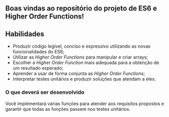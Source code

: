 ## Boas vindas ao repositório do projeto de ES6 e Higher Order Functions!

## Habilidades

- Produzir código legível, conciso e expressivo utilizando as novas funcionalidades do ES6;
- Utilizar as _Higher Order Functions_ para manipular e criar arrays;
- Escolher a _Higher Order Function_ mais adequada para a obtenção de um resultado esperado;
- Aprender a usar de forma conjunta as _Higher Order Functions_;
- Interpretar testes unitários e produzir soluções que atendam a eles.

### O que deverá ser desenvolvido

Você implementará várias funções para atender aos requisitos propostos e garantir que todas as funções passem nos testes unitários.
